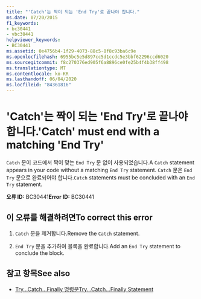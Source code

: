 ```yaml
---
title: "'Catch'는 짝이 되는 'End Try'로 끝나야 합니다."
ms.date: 07/20/2015
f1_keywords:
- bc30441
- vbc30441
helpviewer_keywords:
- BC30441
ms.assetid: 0e4756b4-1f29-4073-88c5-8f8c93ba6c9e
ms.openlocfilehash: 6955bc5e5d897cc5d1ccdc5e3bbf62296ccd6020
ms.sourcegitcommit: f8c270376ed905f6a8896ce0fe25b4f4b38ff498
ms.translationtype: MT
ms.contentlocale: ko-KR
ms.lasthandoff: 06/04/2020
ms.locfileid: "84361816"
---
```

# <a name="catch-must-end-with-a-matching-end-try"></a><span data-ttu-id="7dea6-102">'Catch'는 짝이 되는 'End Try'로 끝나야 합니다.</span><span class="sxs-lookup"><span data-stu-id="7dea6-102">'Catch' must end with a matching 'End Try'</span></span>
<span data-ttu-id="7dea6-103">`Catch` 문이 코드에서 짝이 맞는 `End Try` 문 없이 사용되었습니다.</span><span class="sxs-lookup"><span data-stu-id="7dea6-103">A `Catch` statement appears in your code without a matching `End Try` statement.</span></span> <span data-ttu-id="7dea6-104">`Catch` 문은 `End Try` 문으로 완료되어야 합니다.</span><span class="sxs-lookup"><span data-stu-id="7dea6-104">`Catch` statements must be concluded with an `End Try` statement.</span></span>  
  
 <span data-ttu-id="7dea6-105">**오류 ID:** BC30441</span><span class="sxs-lookup"><span data-stu-id="7dea6-105">**Error ID:** BC30441</span></span>  
  
## <a name="to-correct-this-error"></a><span data-ttu-id="7dea6-106">이 오류를 해결하려면</span><span class="sxs-lookup"><span data-stu-id="7dea6-106">To correct this error</span></span>  
  
1. <span data-ttu-id="7dea6-107">`Catch` 문을 제거합니다.</span><span class="sxs-lookup"><span data-stu-id="7dea6-107">Remove the `Catch` statement.</span></span>  
  
2. <span data-ttu-id="7dea6-108">`End Try` 문을 추가하여 블록을 완료합니다.</span><span class="sxs-lookup"><span data-stu-id="7dea6-108">Add an `End Try` statement to conclude the block.</span></span>  
  
## <a name="see-also"></a><span data-ttu-id="7dea6-109">참고 항목</span><span class="sxs-lookup"><span data-stu-id="7dea6-109">See also</span></span>

- [<span data-ttu-id="7dea6-110">Try...Catch...Finally 명령문</span><span class="sxs-lookup"><span data-stu-id="7dea6-110">Try...Catch...Finally Statement</span></span>](../language-reference/statements/try-catch-finally-statement.md)
